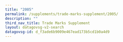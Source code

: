 ```yaml
---
title: "2005"
permalink: /supplements/trade-marks-supplement/2005/
description: ""
third_nav_title: Trade Marks Supplement
layout: datagovsg-v2-search
datagovsg-id: d_f3ade6b9009e467ead173b5cd1b0a4d9
---
```


